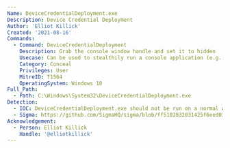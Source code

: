 ```yaml
---
Name: DeviceCredentialDeployment.exe
Description: Device Credential Deployment
Author: 'Elliot Killick'
Created: '2021-08-16'
Commands:
  - Command: DeviceCredentialDeployment
    Description: Grab the console window handle and set it to hidden
    Usecase: Can be used to stealthily run a console application (e.g. cmd.exe) in the background
    Category: Conceal
    Privileges: User
    MitreID: T1564
    OperatingSystem: Windows 10
Full_Path:
  - Path: C:\Windows\System32\DeviceCredentialDeployment.exe
Detection:
  - IOC: DeviceCredentialDeployment.exe should not be run on a normal workstation
  - Sigma: https://github.com/SigmaHQ/sigma/blob/ff5102832031425f6eed011dd3a2e62653008c94/rules/windows/process_creation/proc_creation_win_lolbin_device_credential_deployment.yml
Acknowledgement:
  - Person: Elliot Killick
    Handle: '@elliotkillick'
---
```

